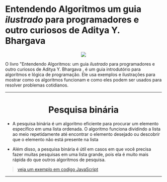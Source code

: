 # Entendendo Algoritmos um guia <i>ilustrado</i> para programadores e outro curiosos de Aditya Y. Bhargava 

<p align="center">
<img src="http://img.shields.io/static/v1?label=STATUS&message=EM%20ESTUDO&color=GREEN&style=for-the-badge"/>
</p>

<p>O livro "Entendendo Algoritmos: um guia <i>ilustrado</i> para programadores e outro curiosos de Aditya Y. Bhargava , é um guia introdutório para algoritmos e lógica de programação. Ele usa exemplos e ilustrações para mostrar como os algoritmos funcionam e como eles podem ser usados para resolver problemas cotidianos.</p>

-----

<h1 align= "center">Pesquisa binária</h1>

- A pesquisa binária é um algoritmo eficiente para procurar um elemento específico em uma lista ordenada. O algoritmo funciona dividindo a lista ao meio repetidamente até encontrar o elemento desejado ou descobrir que o elemento não está presente na lista

- Além disso, a pesquisa binária é útil em casos em que você precisa fazer muitas pesquisas em uma lista grande, pois ela é muito mais rápida do que outros algoritmos de pesquisa. 

> [veja um exemplo em codigo JavaScript](https://github.com/LeoAnders/Entendendo-Algoritmos/blob/main/Pesquisa%20binaria/script.js)

---









